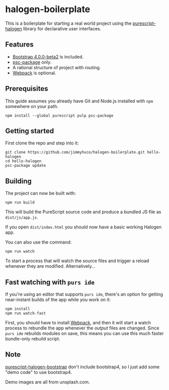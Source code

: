 # halogen-boilerplate

This is a boilerplate for starting a real world project using the [purescript-halogen](https://github.com/slamdata/purescript-halogen) library for declarative user interfaces.

## Features

* [Bootstrap 4.0.0-beta2](http://getbootstrap.com/) is included.
* [psc-package](https://github.com/purescript/psc-package) only.
* A rational structure of project with routing.
* [Webpack](https://github.com/webpack/webpack) is optional.

## Prerequisites

This guide assumes you already have Git and Node.js installed with `npm` somewhere on your path.

``` shell
npm install --global purescript pulp psc-package
```

## Getting started

First clone the repo and step into it:

``` shell
git clone https://github.com/jimmyhuco/halogen-boilerplate.git hello-halogen
cd hello-halogen
psc-package update
```

## Building

The project can now be built with:

``` shell
npm run build
```

This will build the PureScript source code and produce a bundled JS file as `dist/js/app.js`.


If you open `dist/index.html` you should now have a basic working Halogen app.

You can also use the command:

``` shell
npm run watch
```

To start a process that will watch the source files and trigger a reload whenever they are modified. Alternatively...

## Fast watching with `purs ide`

If you're using an editor that supports `purs ide`, there's an option for getting near-instant builds of the app while you work on it:

``` shell
npm install
npm run watch-fast
```

First, you should have to install [Webpack](https://github.com/webpack/webpack), and then it will start a watch process to rebundle the app whenever the _output_ files are changed. Since `purs ide` rebuilds modules on save, this means you can use this much faster bundle-only rebuild script.

## Note

[purescript-halogen-bootstrap](https://github.com/slamdata/purescript-halogen-bootstrap) don't include bootstrap4, so I just add some "demo code" to use bootstrap4.

Demo images are all from unsplash.com.